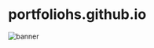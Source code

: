# portfoliohs.github.io
![banner](https://user-images.githubusercontent.com/90311361/146479224-2d1d6158-0ebc-49d8-bd29-4acb15dc2211.png)
